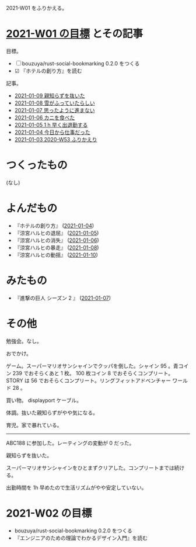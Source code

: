 2021-W01 をふりかえる。

# [2021-W01 の目標][2021-01-03] とその記事

目標。

- ☐ bouzuya/rust-social-bookmarking 0.2.0 をつくる
- ☑ 『ホテルの創り方』を読む

記事。

- [2021-01-09 親知らずを抜いた][2021-01-09]
- [2021-01-08 雪がふっていたらしい][2021-01-08]
- [2021-01-07 思ったように進まない][2021-01-07]
- [2021-01-06 カニを食べた][2021-01-06]
- [2021-01-05 1 h 早く出退勤する][2021-01-05]
- [2021-01-04 今日から仕事だった][2021-01-04]
- [2021-01-03 2020-W53 ふりかえり][2021-01-03]

# つくったもの

(なし)

# よんだもの

- 『ホテルの創り方』 ([2021-01-04][])
- 『涼宮ハルヒの退屈』 ([2021-01-05][])
- 『涼宮ハルヒの消失』 ([2021-01-06][])
- 『涼宮ハルヒの暴走』 ([2021-01-08][])
- 『涼宮ハルヒの動揺』 ([2021-01-10][])

# みたもの

- 『進撃の巨人 シーズン 2 』 ([2021-01-07][])

# その他

勉強会。なし。

おでかけ。

ゲーム。スーパーマリオサンシャインでクッパを倒した。シャイン 95 。青コイン 239 でおそらくあと 1 枚。 100 枚コイン 8 でおそらくコンプリート。 STORY は 56 でおそらくコンプリート。リングフィットアドベンチャー ワールド 28 。

買い物。 displayport ケーブル。

体調。抜いた親知らずがやや気になる。

育児。家で暴れている。

---

ABC188 に参加した。レーティングの変動が 0 だった。

親知らずを抜いた。

スーパーマリオサンシャインをひとまずクリアした。コンプリートまでは続ける。

出勤時間を 1h 早めたので生活リズムがやや安定していない。

# 2021-W02 の目標

- bouzuya/rust-social-bookmarking 0.2.0 をつくる
- 『エンジニアのための理論でわかるデザイン入門』を読む

[2021-01-03]: https://blog.bouzuya.net/2021/01/03/
[2021-01-04]: https://blog.bouzuya.net/2021/01/04/
[2021-01-05]: https://blog.bouzuya.net/2021/01/05/
[2021-01-06]: https://blog.bouzuya.net/2021/01/06/
[2021-01-07]: https://blog.bouzuya.net/2021/01/07/
[2021-01-08]: https://blog.bouzuya.net/2021/01/08/
[2021-01-09]: https://blog.bouzuya.net/2021/01/09/
[2021-01-10]: https://blog.bouzuya.net/2021/01/10/
